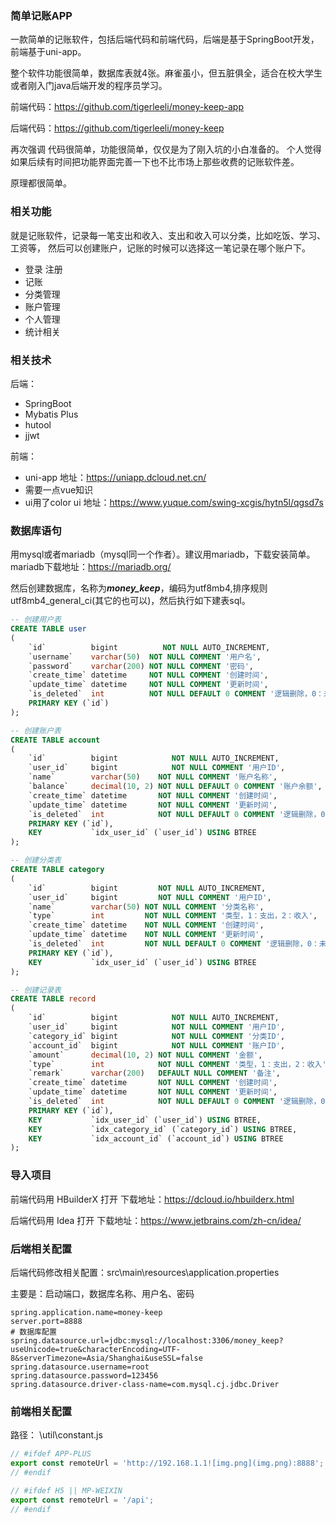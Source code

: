 ### 简单记账APP

一款简单的记账软件，包括后端代码和前端代码，后端是基于SpringBoot开发，前端基于uni-app。

整个软件功能很简单，数据库表就4张。麻雀虽小，但五脏俱全，适合在校大学生或者刚入门java后端开发的程序员学习。

前端代码：https://github.com/tigerleeli/money-keep-app

后端代码：https://github.com/tigerleeli/money-keep

再次强调 代码很简单，功能很简单，仅仅是为了刚入坑的小白准备的。
个人觉得如果后续有时间把功能界面完善一下也不比市场上那些收费的记账软件差。

原理都很简单。


### 相关功能
就是记账软件，记录每一笔支出和收入、支出和收入可以分类，比如吃饭、学习、工资等，
然后可以创建账户，记账的时候可以选择这一笔记录在哪个账户下。

- 登录 注册
- 记账
- 分类管理
- 账户管理
- 个人管理
- 统计相关

### 相关技术
后端：
- SpringBoot
- Mybatis Plus
- hutool
- jjwt

前端：
- uni-app 地址：https://uniapp.dcloud.net.cn/
- 需要一点vue知识
- ui用了color ui  地址：https://www.yuque.com/swing-xcgis/hytn5l/qgsd7s


### 数据库语句
用mysql或者mariadb（mysql同一个作者）。建议用mariadb，下载安装简单。mariadb下载地址：https://mariadb.org/


然后创建数据库，名称为***money_keep***，编码为utf8mb4,排序规则utf8mb4_general_ci(其它的也可以)，然后执行如下建表sql。
```sql
-- 创建用户表
CREATE TABLE user
(
    `id`          bigint          NOT NULL AUTO_INCREMENT,
    `username`    varchar(50)  NOT NULL COMMENT '用户名',
    `password`    varchar(200) NOT NULL COMMENT '密码',
    `create_time` datetime     NOT NULL COMMENT '创建时间',
    `update_time` datetime     NOT NULL COMMENT '更新时间',
    `is_deleted`  int          NOT NULL DEFAULT 0 COMMENT '逻辑删除，0：未删除，1：已删除',
    PRIMARY KEY (`id`)
);

-- 创建账户表
CREATE TABLE account
(
    `id`          bigint            NOT NULL AUTO_INCREMENT,
    `user_id`     bigint            NOT NULL COMMENT '用户ID',
    `name`        varchar(50)    NOT NULL COMMENT '账户名称',
    `balance`     decimal(10, 2) NOT NULL DEFAULT 0 COMMENT '账户余额',
    `create_time` datetime       NOT NULL COMMENT '创建时间',
    `update_time` datetime       NOT NULL COMMENT '更新时间',
    `is_deleted`  int            NOT NULL DEFAULT 0 COMMENT '逻辑删除，0：未删除，1：已删除',
    PRIMARY KEY (`id`),
    KEY           `idx_user_id` (`user_id`) USING BTREE
);

-- 创建分类表
CREATE TABLE category
(
    `id`          bigint         NOT NULL AUTO_INCREMENT,
    `user_id`     bigint         NOT NULL COMMENT '用户ID',
    `name`        varchar(50) NOT NULL COMMENT '分类名称',
    `type`        int         NOT NULL COMMENT '类型，1：支出，2：收入',
    `create_time` datetime    NOT NULL COMMENT '创建时间',
    `update_time` datetime    NOT NULL COMMENT '更新时间',
    `is_deleted`  int         NOT NULL DEFAULT 0 COMMENT '逻辑删除，0：未删除，1：已删除',
    PRIMARY KEY (`id`),
    KEY           `idx_user_id` (`user_id`) USING BTREE
);

-- 创建记录表
CREATE TABLE record
(
    `id`          bigint            NOT NULL AUTO_INCREMENT,
    `user_id`     bigint            NOT NULL COMMENT '用户ID',
    `category_id` bigint            NOT NULL COMMENT '分类ID',
    `account_id`  bigint            NOT NULL COMMENT '账户ID',
    `amount`      decimal(10, 2) NOT NULL COMMENT '金额',
    `type`        int            NOT NULL COMMENT '类型，1：支出，2：收入',
    `remark`      varchar(200)   DEFAULT NULL COMMENT '备注',
    `create_time` datetime       NOT NULL COMMENT '创建时间',
    `update_time` datetime       NOT NULL COMMENT '更新时间',
    `is_deleted`  int            NOT NULL DEFAULT 0 COMMENT '逻辑删除，0：未删除，1：已删除',
    PRIMARY KEY (`id`),
    KEY           `idx_user_id` (`user_id`) USING BTREE,
    KEY           `idx_category_id` (`category_id`) USING BTREE,
    KEY           `idx_account_id` (`account_id`) USING BTREE
);
```
### 导入项目
前端代码用 HBuilderX 打开  下载地址：https://dcloud.io/hbuilderx.html

后端代码用 Idea 打开 下载地址：https://www.jetbrains.com/zh-cn/idea/



### 后端相关配置
后端代码修改相关配置：src\main\resources\application.properties

主要是：启动端口，数据库名称、用户名、密码

```properties
spring.application.name=money-keep
server.port=8888
# 数据库配置
spring.datasource.url=jdbc:mysql://localhost:3306/money_keep?useUnicode=true&characterEncoding=UTF-8&serverTimezone=Asia/Shanghai&useSSL=false
spring.datasource.username=root
spring.datasource.password=123456
spring.datasource.driver-class-name=com.mysql.cj.jdbc.Driver
```


### 前端相关配置
路径： \util\constant.js
```js
// #ifdef APP-PLUS
export const remoteUrl = 'http://192.168.1.1![img.png](img.png):8888';
// #endif

// #ifdef H5 || MP-WEIXIN
export const remoteUrl = '/api';
// #endif
```
